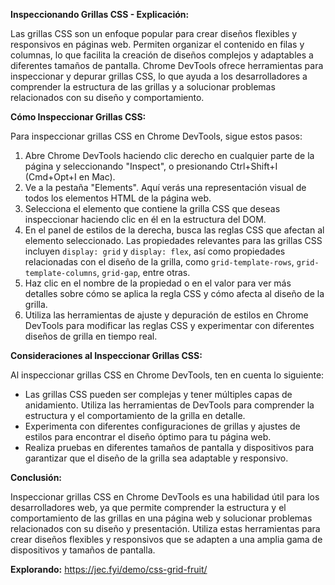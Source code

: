 **Inspeccionando Grillas CSS - Explicación:**

Las grillas CSS son un enfoque popular para crear diseños flexibles y responsivos en páginas web. Permiten organizar el contenido en filas y columnas, lo que facilita la creación de diseños complejos y adaptables a diferentes tamaños de pantalla. Chrome DevTools ofrece herramientas para inspeccionar y depurar grillas CSS, lo que ayuda a los desarrolladores a comprender la estructura de las grillas y a solucionar problemas relacionados con su diseño y comportamiento.

**Cómo Inspeccionar Grillas CSS:**

Para inspeccionar grillas CSS en Chrome DevTools, sigue estos pasos:

1. Abre Chrome DevTools haciendo clic derecho en cualquier parte de la página y seleccionando "Inspect", o presionando Ctrl+Shift+I (Cmd+Opt+I en Mac).
2. Ve a la pestaña "Elements". Aquí verás una representación visual de todos los elementos HTML de la página web.
3. Selecciona el elemento que contiene la grilla CSS que deseas inspeccionar haciendo clic en él en la estructura del DOM.
4. En el panel de estilos de la derecha, busca las reglas CSS que afectan al elemento seleccionado. Las propiedades relevantes para las grillas CSS incluyen `display: grid` y `display: flex`, así como propiedades relacionadas con el diseño de la grilla, como `grid-template-rows`, `grid-template-columns`, `grid-gap`, entre otras.
5. Haz clic en el nombre de la propiedad o en el valor para ver más detalles sobre cómo se aplica la regla CSS y cómo afecta al diseño de la grilla.
6. Utiliza las herramientas de ajuste y depuración de estilos en Chrome DevTools para modificar las reglas CSS y experimentar con diferentes diseños de grilla en tiempo real.

**Consideraciones al Inspeccionar Grillas CSS:**

Al inspeccionar grillas CSS en Chrome DevTools, ten en cuenta lo siguiente:

- Las grillas CSS pueden ser complejas y tener múltiples capas de anidamiento. Utiliza las herramientas de DevTools para comprender la estructura y el comportamiento de la grilla en detalle.
- Experimenta con diferentes configuraciones de grillas y ajustes de estilos para encontrar el diseño óptimo para tu página web.
- Realiza pruebas en diferentes tamaños de pantalla y dispositivos para garantizar que el diseño de la grilla sea adaptable y responsivo.

**Conclusión:**

Inspeccionar grillas CSS en Chrome DevTools es una habilidad útil para los desarrolladores web, ya que permite comprender la estructura y el comportamiento de las grillas en una página web y solucionar problemas relacionados con su diseño y presentación. Utiliza estas herramientas para crear diseños flexibles y responsivos que se adapten a una amplia gama de dispositivos y tamaños de pantalla.

**Explorando:**
https://jec.fyi/demo/css-grid-fruit/
